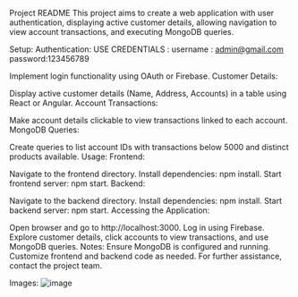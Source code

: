 Project README
This project aims to create a web application with user authentication, displaying active customer details, allowing navigation to view account transactions, and executing MongoDB queries.

Setup:
Authentication:
USE CREDENTIALS : 
username : admin@gmail.com
password:123456789

Implement login functionality using OAuth or Firebase.
Customer Details:

Display active customer details (Name, Address, Accounts) in a table using React or Angular.
Account Transactions:

Make account details clickable to view transactions linked to each account.
MongoDB Queries:

Create queries to list account IDs with transactions below 5000 and distinct products available.
Usage:
Frontend:

Navigate to the frontend directory.
Install dependencies: npm install.
Start frontend server: npm start.
Backend:

Navigate to the backend directory.
Install dependencies: npm install.
Start backend server: npm start.
Accessing the Application:

Open browser and go to http://localhost:3000.
Log in using Firebase.
Explore customer details, click accounts to view transactions, and use MongoDB queries.
Notes:
Ensure MongoDB is configured and running.
Customize frontend and backend code as needed.
For further assistance, contact the project team.

Images:
![image](https://github.com/viperven/vistaar-assesment/assets/127649834/5b7421fc-db23-4b40-bcd9-a2fb49e35152)

